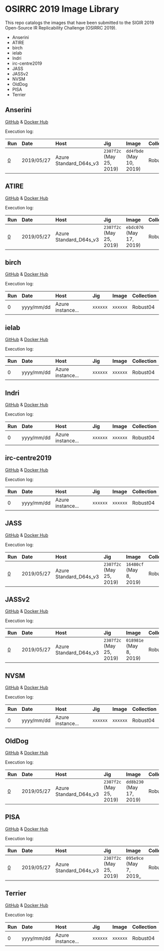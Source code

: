 # OSIRRC 2019 Image Library

This repo catalogs the images that have been submitted to the SIGIR 2019 Open-Source IR Replicability Challenge (OSIRRC 2019).

+ Anserini
+ ATIRE
+ birch
+ ielab
+ Indri
+ irc-centre2019
+ JASS
+ JASSv2
+ NVSM
+ OldDog
+ PISA
+ Terrier

## Anserini

[GitHub](https://github.com/osirrc/anserini-docker) & [Docker Hub](https://hub.docker.com/r/osirrc2019/anserini)

Execution log:

Run | Date | Host | Jig | Image | Collection |
:----|:----|:-----|:----|:------|:-----------|
[0](runs/anserini/0) | 2019/05/27 | Azure Standard_D64s_v3 | `2307f2c` (May 25, 2019) | `dd4fbde` (May 10, 2019) | Robust04

## ATIRE

[GitHub](https://github.com/osirrc/atire-docker) & [Docker Hub](https://hub.docker.com/r/osirrc2019/atire)

Execution log:

Run | Date | Host | Jig | Image | Collection |
:----|:----|:-----|:----|:------|:-----------|
[0](runs/atire/0) | 2019/05/27 | Azure Standard_D64s_v3 | `2307f2c` (May 25, 2019) | `ebdc076` (May 17, 2019) | Robust04

## birch

[GitHub](https://github.com/osirrc/birch-docker) & [Docker Hub](https://hub.docker.com/r/osirrc2019/birch)

Execution log:

Run | Date | Host | Jig | Image | Collection |
:----|:----|:-----|:----|:------|:-----------|
0 | yyyy/mm/dd | Azure instance... | `xxxxxx` | `xxxxxx` | Robust04

## ielab

[GitHub](https://github.com/osirrc/ielab-docker) & [Docker Hub](https://hub.docker.com/r/osirrc2019/ielab)

Execution log:

Run | Date | Host | Jig | Image | Collection |
:----|:----|:-----|:----|:------|:-----------|
0 | yyyy/mm/dd | Azure instance... | `xxxxxx` | `xxxxxx` | Robust04

## Indri

[GitHub](https://github.com/osirrc/indri-docker) & [Docker Hub](https://hub.docker.com/r/osirrc2019/indri)

Execution log:

Run | Date | Host | Jig | Image | Collection |
:----|:----|:-----|:----|:------|:-----------|
0 | yyyy/mm/dd | Azure instance... | `xxxxxx` | `xxxxxx` | Robust04

## irc-centre2019

[GitHub](https://github.com/osirrc/irc-centre2019-docker) & [Docker Hub](https://hub.docker.com/r/osirrc2019/irc-centre2019)

Execution log:

Run | Date | Host | Jig | Image | Collection |
:----|:----|:-----|:----|:------|:-----------|
0 | yyyy/mm/dd | Azure instance... | `xxxxxx` | `xxxxxx` | Robust04

## JASS

[GitHub](https://github.com/osirrc/jass-docker) & [Docker Hub](https://hub.docker.com/r/osirrc2019/jass)

Execution log:

Run | Date | Host | Jig | Image | Collection |
:----|:----|:-----|:----|:------|:-----------|
[0](runs/jass/0) | 2019/05/27 | Azure Standard_D64s_v3 | `2307f2c` (May 25, 2019) | `16480cf` (May 8, 2019) | Robust04

## JASSv2

[GitHub](https://github.com/osirrc/jassv2-docker) & [Docker Hub](https://hub.docker.com/r/osirrc2019/jassv2)

Execution log:

Run | Date | Host | Jig | Image | Collection |
:----|:----|:-----|:----|:------|:-----------|
[0](runs/jassv2/0) | 2019/05/27 | Azure Standard_D64s_v3 | `2307f2c` (May 25, 2019) | `018981e` (May 8, 2019) | Robust04

## NVSM

[GitHub](https://github.com/osirrc/nvsm-docker) & [Docker Hub](https://hub.docker.com/r/osirrc2019/nvsm)

Execution log:

Run | Date | Host | Jig | Image | Collection |
:----|:----|:-----|:----|:------|:-----------|
0 | yyyy/mm/dd | Azure instance... | `xxxxxx` | `xxxxxx` | Robust04

## OldDog

[GitHub](https://github.com/osirrc/olddog-docker) & [Docker Hub](https://hub.docker.com/r/osirrc2019/olddog)

Execution log:

Run | Date | Host | Jig | Image | Collection |
:----|:----|:-----|:----|:------|:-----------|
[0](runs/olddog/0) | 2019/05/27 | Azure Standard_D64s_v3 | `2307f2c` (May 25, 2019) | `dd8b230` (May 17, 2019) | Robust04

## PISA

[GitHub](https://github.com/osirrc/pisa-docker) & [Docker Hub](https://hub.docker.com/r/osirrc2019/pisa)

Execution log:

Run | Date | Host | Jig | Image | Collection |
:----|:----|:-----|:----|:------|:-----------|
[0](runs/pisa/0) | 2019/05/27 | Azure Standard_D64s_v3 | `2307f2c` (May 25, 2019) | `095e9ce` (May 7, 2019_ | Robust04

## Terrier

[GitHub](https://github.com/osirrc/terrier-docker) & [Docker Hub](https://hub.docker.com/r/osirrc2019/terrier)

Execution log:

Run | Date | Host | Jig | Image | Collection |
:----|:----|:-----|:----|:------|:-----------|
0 | yyyy/mm/dd | Azure instance... | `xxxxxx` | `xxxxxx` | Robust04
